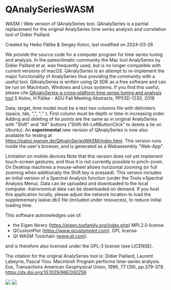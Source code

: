 # QAnalySeriesWASM
WASM / Web version of QAnalySeries tool. 
QAnalySeries is a partial replacement for the original AnalySeries time series analysis and correlation tool of Didier Paillard.


Created by Heiko Pälike & Sergey Kotov, last modified on 2024-03-28

We provide the source code for a computer program for time series tuning and analysis.
In the paleoclimatic community the Mac tool AnalySeries by Didier Paillard et al. was frequently used, but is no longer compatible with current versions of macOS. 
QAnalySeries is an attempt to re-implement the major functionality of AnalySeries thus providing the community with a useful tool. 
QAnalySeries is written using Qt SDK as a free software and can be run on Macintosh, Windows and Linux systems. 
If you find this useful, please cite 
[QAnalySeries-a cross-platform time series tuning and analysis tool](https://ui.adsabs.harvard.edu/abs/2018AGUFMPP53D1230K/abstract)
S Kotov, H Pälike - AGU Fall Meeting Abstracts, PP53D-1230, 2018

Data, target, time model must be a text two columns file with delimiters (space, tab, ",", ";" ). 
First column must be depth or time in increasing order. 
Adding and deleting of tie points are the same as in original AnalySeries with "Shift" and "Alt" buttons ("Shift-Alt-LeftButtonClick" to delete a tie on Ubuntu).
An **experimental** new version of QAnalySeries is now also available for testing at https://paloz.marum.de/QAnalySeriesWASM/index.html.
This version runs inside the user's browser, and is generated as a Webassembly "Web-App".

Limitation on mobile devices
Note that this version does not yet implement touch-screen gestures, and thus it is not currently possible to pinch-zoom. On Desktop machines a mouse-wheel allows horizontal zooming (or full zooming when additionally the Shift key is pressed).
This version includes an initial version of a Spectral Analysis function (under the Tools→Spectral Analysis Menu).
Data can be uploaded and downloaded to the local computer. Astronomical data can be downloaded on demand.
If you host this application locally, please adjust the network location to load the supplementary laskar.db3 file (included under resources), to reduce initial loading time.

This software acknowledges use of:
- the Eigen library (https://eigen.tuxfamily.org/index.php) MPL2.0 license
- QCustomPlot (https://www.qcustomplot.com), GPL license
- Qt WASM Toolchain (www.qt.com).

and is therefore also licensed under the GPL-3 license (see LICENSE).

The citation for the original AnalySeries tool is:
Didier Paillard, Laurent Labeyrie, Pascal Yiou. 
Macintosh Program performs time-series analysis. 
Eos, Transactions American Geophysical Union, 1996, 77 (39), pp.379-379. 
https://dx.doi.org/10.1029/96EO00259

![](readme_images/img.001.png)
![](readme_images/img.002.png)

